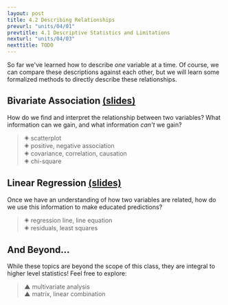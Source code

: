 ```yaml
---
layout: post
title: 4.2 Describing Relationships
prevurl: "units/04/01"
prevtitle: 4.1 Descriptive Statistics and Limitations
nexturl: "units/04/03"
nexttitle: TODO
---
```

So far we've learned how to describe *one* variable at a time. Of course, we can compare these descriptions against each other, but we will learn some formalized methods to directly describe these relationships.

## Bivariate Association [(slides)][bi]
How do we find and interpret the relationship between two variables? What information can we gain, and what information *can't* we gain?

> 🞛 scatterplot  
> 🞛 positive, negative association  
> 🞛 covariance, correlation, causation  
> 🞛 chi-square  

## Linear Regression [(slides)][regression]
Once we have an understanding of how two variables are related, how do we use this information to make educated predictions?

> 🞛 regression line, line equation  
> 🞛 residuals, least squares  

## And Beyond...
While these topics are beyond the scope of this class, they are integral to higher level statistics! Feel free to explore:

> ▲ multivariate analysis  
> ▲ matrix, linear combination

[bi]: TODO
[regression]: TODO